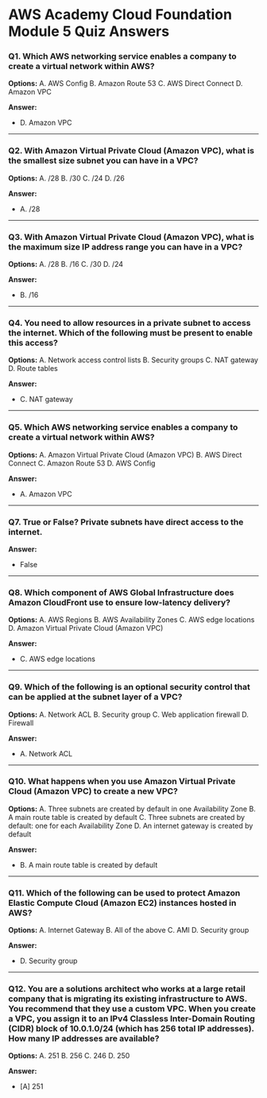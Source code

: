 # AWS Academy Cloud Foundation Module 5 Quiz Answers

### Q1. Which AWS networking service enables a company to create a virtual network within AWS?
**Options:**
A. AWS Config
B. Amazon Route 53
C. AWS Direct Connect
D. Amazon VPC

**Answer:**
- D. Amazon VPC

---

### Q2. With Amazon Virtual Private Cloud (Amazon VPC), what is the smallest size subnet you can have in a VPC?
**Options:**
A. /28
B. /30
C. /24
D. /26

**Answer:**
- A. /28

---

### Q3. With Amazon Virtual Private Cloud (Amazon VPC), what is the maximum size IP address range you can have in a VPC?
**Options:**
A. /28
B. /16
C. /30
D. /24

**Answer:**
- B. /16

---

### Q4. You need to allow resources in a private subnet to access the internet. Which of the following must be present to enable this access?
**Options:**
A. Network access control lists
B. Security groups
C. NAT gateway
D. Route tables

**Answer:**
- C. NAT gateway

---

### Q5. Which AWS networking service enables a company to create a virtual network within AWS?
**Options:**
A. Amazon Virtual Private Cloud (Amazon VPC)
B. AWS Direct Connect
C. Amazon Route 53
D. AWS Config

**Answer:**
- A. Amazon VPC

---

### Q7. True or False? Private subnets have direct access to the internet.
**Answer:**
- False

---

### Q8. Which component of AWS Global Infrastructure does Amazon CloudFront use to ensure low-latency delivery?
**Options:**
A. AWS Regions
B. AWS Availability Zones
C. AWS edge locations
D. Amazon Virtual Private Cloud (Amazon VPC)

**Answer:**
- C. AWS edge locations

---

### Q9. Which of the following is an optional security control that can be applied at the subnet layer of a VPC?
**Options:**
A. Network ACL
B. Security group
C. Web application firewall
D. Firewall

**Answer:**
- A. Network ACL

---

### Q10. What happens when you use Amazon Virtual Private Cloud (Amazon VPC) to create a new VPC?
**Options:**
A. Three subnets are created by default in one Availability Zone
B. A main route table is created by default
C. Three subnets are created by default: one for each Availability Zone
D. An internet gateway is created by default

**Answer:**
- B. A main route table is created by default

---

### Q11. Which of the following can be used to protect Amazon Elastic Compute Cloud (Amazon EC2) instances hosted in AWS?
**Options:**
A. Internet Gateway
B. All of the above
C. AMI
D. Security group

**Answer:**
- D. Security group

---

### Q12. You are a solutions architect who works at a large retail company that is migrating its existing infrastructure to AWS. You recommend that they use a custom VPC. When you create a VPC, you assign it to an IPv4 Classless Inter-Domain Routing (CIDR) block of 10.0.1.0/24 (which has 256 total IP addresses). How many IP addresses are available?
**Options:**
A. 251
B. 256
C. 246
D. 250

**Answer:**
- [A] 251